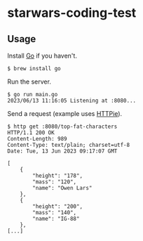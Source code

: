 # starwars-coding-test

## Usage
Install [Go](https://go.dev) if you haven't.

```
$ brew install go
```

Run the server.

```
$ go run main.go
2023/06/13 11:16:05 Listening at :8080...
```

Send a request (example uses [HTTPie](https://httpie.io/)).

```
$ http get :8080/top-fat-characters
HTTP/1.1 200 OK
Content-Length: 989
Content-Type: text/plain; charset=utf-8
Date: Tue, 13 Jun 2023 09:17:07 GMT

[
    {
        "height": "178",
        "mass": "120",
        "name": "Owen Lars"
    },
    {
        "height": "200",
        "mass": "140",
        "name": "IG-88"
    },
[...]
```

